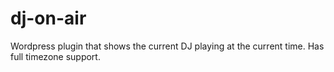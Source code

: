 # dj-on-air
Wordpress plugin that shows the current DJ playing at the current time. Has full timezone support.
